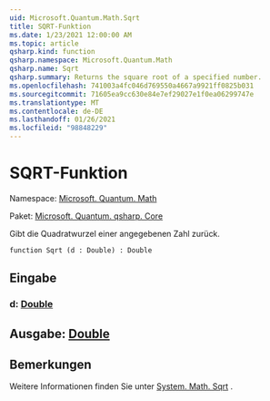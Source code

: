 ```yaml
---
uid: Microsoft.Quantum.Math.Sqrt
title: SQRT-Funktion
ms.date: 1/23/2021 12:00:00 AM
ms.topic: article
qsharp.kind: function
qsharp.namespace: Microsoft.Quantum.Math
qsharp.name: Sqrt
qsharp.summary: Returns the square root of a specified number.
ms.openlocfilehash: 741003a4fc046d769550a4667a9921ff0825b031
ms.sourcegitcommit: 71605ea9cc630e84e7ef29027e1f0ea06299747e
ms.translationtype: MT
ms.contentlocale: de-DE
ms.lasthandoff: 01/26/2021
ms.locfileid: "98848229"
---
```

# <a name="sqrt-function"></a>SQRT-Funktion

Namespace: [Microsoft. Quantum. Math](xref:Microsoft.Quantum.Math)

Paket: [Microsoft. Quantum. qsharp. Core](https://nuget.org/packages/Microsoft.Quantum.QSharp.Core)


Gibt die Quadratwurzel einer angegebenen Zahl zurück.

```qsharp
function Sqrt (d : Double) : Double
```


## <a name="input"></a>Eingabe

### <a name="d--double"></a>d: [Double](xref:microsoft.quantum.lang-ref.double)





## <a name="output--double"></a>Ausgabe: [Double](xref:microsoft.quantum.lang-ref.double)



## <a name="remarks"></a>Bemerkungen

Weitere Informationen finden Sie unter [System. Math. Sqrt](https://docs.microsoft.com/dotnet/api/system.math.sqrt) .